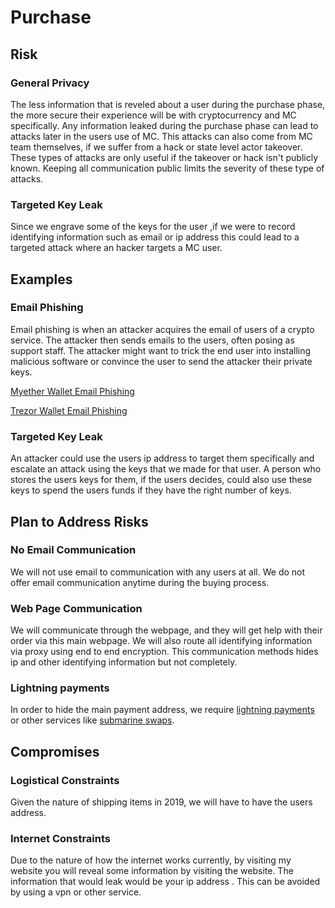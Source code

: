 # Purchase
## Risk
### General Privacy
The less information that is reveled about a user during the purchase phase, the more secure
their experience will be with cryptocurrency and MC specifically. Any information leaked during the purchase phase can lead to attacks later in the users use of MC. This attacks can also come from MC team themselves, if we suffer from a hack or state level actor takeover. These types of attacks are only useful if the takeover or hack isn't publicly known. Keeping all communication public limits the severity of these type of attacks.
### Targeted Key Leak
Since we engrave some of the keys for the user ,if we were to record identifying information such as email or ip address this could lead to a targeted attack where an hacker targets a MC user.
## Examples
### Email Phishing
Email phishing is when an attacker acquires the email of users of a crypto service. The attacker then
sends emails to the users, often posing as  support staff. The attacker might want to trick the end user into installing malicious software or convince the user to send the attacker their private keys.

[Myether Wallet Email Phishing](https://twitter.com/myetherwallet/status/1092498871157051392)

[Trezor Wallet Email Phishing](https://twitter.com/trezor/status/797170025161510914)
### Targeted Key Leak
An attacker could use the users ip address to target them specifically and escalate an attack using the keys that we made for that user. A person who stores the users keys for them, if the users decides, could also use these keys to spend the users funds if they have the right number of keys.

## Plan to Address Risks
### No Email Communication
We will not use email to communication with any users at all. We do not offer email communication anytime during the buying process.
### Web Page Communication
We will communicate through the webpage, and they will get help with their order via this main webpage.
We will also route all identifying information via proxy using end to end encryption. This communication methods hides ip and other identifying information but not completely.
### Lightning payments
In order to hide the main payment address, we require [lightning payments](https://en.wikipedia.org/wiki/Lightning_Network) or other services like [submarine swaps](https://submarineswaps.org/).
## Compromises
### Logistical Constraints
Given the nature of shipping items in 2019, we will have to have the users address.
### Internet Constraints
Due to the nature of how the internet works currently, by visiting my website you will reveal some information by visiting the website. The information that would leak would be your ip address . This can be avoided by using a vpn or other service.

